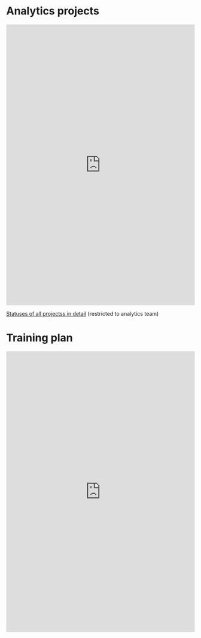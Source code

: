 ---
---
# Analytics projects
<iframe src='https://cdn.knightlab.com/libs/timeline3/latest/embed/index.html?source=1RS-RdQDn0zxNzF2VKY19uBXFfYG_FnJ1lmrJYpZndSg&font=Default&lang=en&initial_zoom=2&height=650' width='100%' height='750' webkitallowfullscreen mozallowfullscreen allowfullscreen frameborder='0'></iframe>

[Statuses of all projectss in detail](https://trello.com/analyticsbicc) (restricted to analytics team)

# Training plan
<iframe src='https://cdn.knightlab.com/libs/timeline3/latest/embed/index.html?source=1jaVTByKBng8OC8v1U5uWyQWOTCw-wx3WqPVfOx1x3ZU&font=Default&lang=en&initial_zoom=2&height=650' width='100%' height='750' webkitallowfullscreen mozallowfullscreen allowfullscreen frameborder='0'></iframe>
